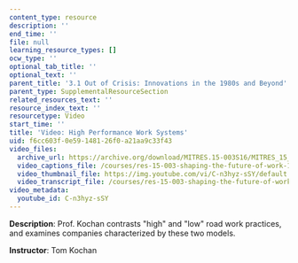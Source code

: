 ```yaml
---
content_type: resource
description: ''
end_time: ''
file: null
learning_resource_types: []
ocw_type: ''
optional_tab_title: ''
optional_text: ''
parent_title: '3.1 Out of Crisis: Innovations in the 1980s and Beyond'
parent_type: SupplementalResourceSection
related_resources_text: ''
resource_index_text: ''
resourcetype: Video
start_time: ''
title: 'Video: High Performance Work Systems'
uid: f6cc603f-0e59-1481-26f0-a21aa9c33f43
video_files:
  archive_url: https://archive.org/download/MITRES.15-003S16/MITRES_15_003S16_3-1-6_360p.mp4
  video_captions_file: /courses/res-15-003-shaping-the-future-of-work-15-662x-spring-2016/3c74a64d1ec151a0b6713a8dcb8dc1fe_C-n3hyz-sSY.vtt
  video_thumbnail_file: https://img.youtube.com/vi/C-n3hyz-sSY/default.jpg
  video_transcript_file: /courses/res-15-003-shaping-the-future-of-work-15-662x-spring-2016/3cfa517541718c7f867baf008164b2ed_C-n3hyz-sSY.pdf
video_metadata:
  youtube_id: C-n3hyz-sSY
---
```


**Description**: Prof. Kochan contrasts "high" and "low" road work practices, and examines companies characterized by these two models.

**Instructor**: Tom Kochan



